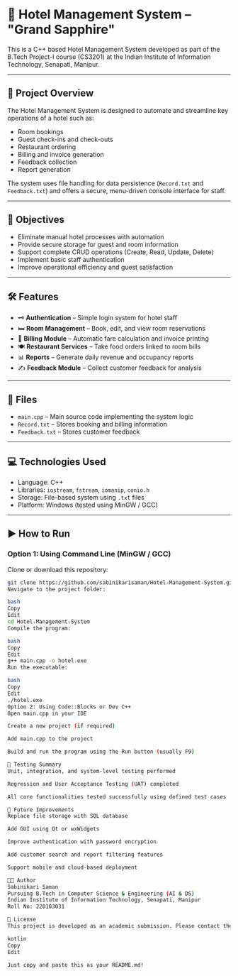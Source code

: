 # 🏨 Hotel Management System – "Grand Sapphire"

This is a C++ based Hotel Management System developed as part of the B.Tech Project-I course (CS3201) at the Indian Institute of Information Technology, Senapati, Manipur.

---

## 📌 Project Overview

The Hotel Management System is designed to automate and streamline key operations of a hotel such as:

- Room bookings
- Guest check-ins and check-outs
- Restaurant ordering
- Billing and invoice generation
- Feedback collection
- Report generation

The system uses file handling for data persistence (`Record.txt` and `Feedback.txt`) and offers a secure, menu-driven console interface for staff.

---

## 🎯 Objectives

- Eliminate manual hotel processes with automation
- Provide secure storage for guest and room information
- Support complete CRUD operations (Create, Read, Update, Delete)
- Implement basic staff authentication
- Improve operational efficiency and guest satisfaction

---

## 🛠️ Features

- 🗝️ **Authentication** – Simple login system for hotel staff  
- 🛏️ **Room Management** – Book, edit, and view room reservations  
- 🧾 **Billing Module** – Automatic fare calculation and invoice printing  
- 🍽️ **Restaurant Services** – Take food orders linked to room bills  
- 📊 **Reports** – Generate daily revenue and occupancy reports  
- ✍️ **Feedback Module** – Collect customer feedback for analysis  

---

## 📂 Files

- `main.cpp` – Main source code implementing the system logic  
- `Record.txt` – Stores booking and billing information  
- `Feedback.txt` – Stores customer feedback  

---

## 💻 Technologies Used

- Language: C++  
- Libraries: `iostream`, `fstream`, `iomanip`, `conio.h`  
- Storage: File-based system using `.txt` files  
- Platform: Windows (tested using MinGW / GCC)  

---

## ▶️ How to Run

### Option 1: Using Command Line (MinGW / GCC)

Clone or download this repository:

```bash
git clone https://github.com/sabinikarisaman/Hotel-Management-System.git
Navigate to the project folder:

bash
Copy
Edit
cd Hotel-Management-System
Compile the program:

bash
Copy
Edit
g++ main.cpp -o hotel.exe
Run the executable:

bash
Copy
Edit
./hotel.exe
Option 2: Using Code::Blocks or Dev C++
Open main.cpp in your IDE

Create a new project (if required)

Add main.cpp to the project

Build and run the program using the Run button (usually F9)

🧪 Testing Summary
Unit, integration, and system-level testing performed

Regression and User Acceptance Testing (UAT) completed

All core functionalities tested successfully using defined test cases

🧠 Future Improvements
Replace file storage with SQL database

Add GUI using Qt or wxWidgets

Improve authentication with password encryption

Add customer search and report filtering features

Support mobile and cloud-based deployment

👨‍💻 Author
Sabinikari Saman
Pursuing B.Tech in Computer Science & Engineering (AI & DS)
Indian Institute of Information Technology, Senapati, Manipur
Roll No: 220103031

📃 License
This project is developed as an academic submission. Please contact the author for reuse or collaboration.

kotlin
Copy
Edit

Just copy and paste this as your README.md!
